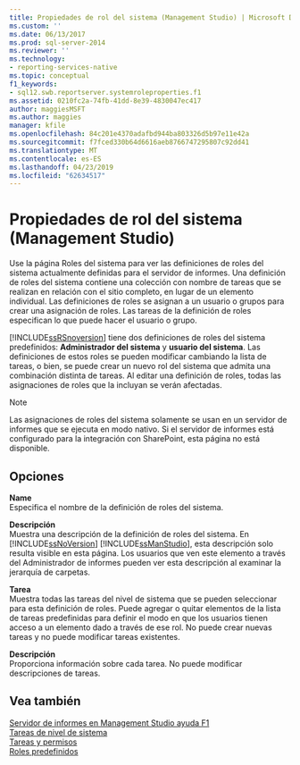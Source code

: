 ```yaml
---
title: Propiedades de rol del sistema (Management Studio) | Microsoft Docs
ms.custom: ''
ms.date: 06/13/2017
ms.prod: sql-server-2014
ms.reviewer: ''
ms.technology:
- reporting-services-native
ms.topic: conceptual
f1_keywords:
- sql12.swb.reportserver.systemroleproperties.f1
ms.assetid: 0210fc2a-74fb-41dd-8e39-4830047ec417
author: maggiesMSFT
ms.author: maggies
manager: kfile
ms.openlocfilehash: 84c201e4370adafbd944ba803326d5b97e11e42a
ms.sourcegitcommit: f7fced330b64d6616aeb8766747295807c92dd41
ms.translationtype: MT
ms.contentlocale: es-ES
ms.lasthandoff: 04/23/2019
ms.locfileid: "62634517"
---
```

# <a name="system-role-properties-management-studio"></a>Propiedades de rol del sistema (Management Studio)
  Use la página Roles del sistema para ver las definiciones de roles del sistema actualmente definidas para el servidor de informes. Una definición de roles del sistema contiene una colección con nombre de tareas que se realizan en relación con el sitio completo, en lugar de un elemento individual. Las definiciones de roles se asignan a un usuario o grupos para crear una asignación de roles. Las tareas de la definición de roles especifican lo que puede hacer el usuario o grupo.  
  
 [!INCLUDE[ssRSnoversion](../../includes/ssrsnoversion-md.md)] tiene dos definiciones de roles del sistema predefinidos: **Administrador del sistema** y **usuario del sistema**. Las definiciones de estos roles se pueden modificar cambiando la lista de tareas, o bien, se puede crear un nuevo rol del sistema que admita una combinación distinta de tareas. Al editar una definición de roles, todas las asignaciones de roles que la incluyan se verán afectadas.  
  
> [!NOTE]  
>  Las asignaciones de roles del sistema solamente se usan en un servidor de informes que se ejecuta en modo nativo. Si el servidor de informes está configurado para la integración con SharePoint, esta página no está disponible.  
  
## <a name="options"></a>Opciones  
 **Name**  
 Especifica el nombre de la definición de roles del sistema.  
  
 **Descripción**  
 Muestra una descripción de la definición de roles del sistema. En [!INCLUDE[ssNoVersion](../../includes/ssnoversion-md.md)] [!INCLUDE[ssManStudio](../../includes/ssmanstudio-md.md)], esta descripción solo resulta visible en esta página. Los usuarios que ven este elemento a través del Administrador de informes pueden ver esta descripción al examinar la jerarquía de carpetas.  
  
 **Tarea**  
 Muestra todas las tareas del nivel de sistema que se pueden seleccionar para esta definición de roles. Puede agregar o quitar elementos de la lista de tareas predefinidas para definir el modo en que los usuarios tienen acceso a un elemento dado a través de ese rol. No puede crear nuevas tareas y no puede modificar tareas existentes.  
  
 **Descripción**  
 Proporciona información sobre cada tarea. No puede modificar descripciones de tareas.  
  
## <a name="see-also"></a>Vea también  
 [Servidor de informes en Management Studio ayuda F1](report-server-in-management-studio-f1-help.md)   
 [Tareas de nivel de sistema](../security/tasks-and-permissions-system-level-tasks.md)   
 [Tareas y permisos](../security/tasks-and-permissions.md)   
 [Roles predefinidos](../security/role-definitions-predefined-roles.md)  
  
  
